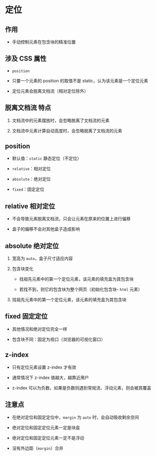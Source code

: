 # 定位

## 作用

+ 手动控制元素在包含块的精准位置

## 涉及 CSS 属性

+ `position`

+ 只要一个元素的 position 的取值不是 static，认为该元素是一个定位元素

+ 定位元素会脱离文档流（相对定位除外）

## 脱离文档流 特点

1. 文档流中的元素摆放时，会忽略脱离了文档流的元素

2. 文档流中元素计算自动高度时，会忽略脱离了文档流的元素

## position

+ 默认值：`static` 静态定位（不定位）

+ `relative`：相对定位

+ `absolute`：绝对定位

+ `fixed`：固定定位

## relative 相对定位

+ 不会导致元素脱离文档流，只会让元素在原来的位置上进行偏移

+ 盒子的偏移不会对其他盒子造成影响

## absolute 绝对定位

1. 宽高为 `auto`，盒子尺寸适应内容

2. 包含块变化

   + 找祖先元素中的第一个定位元素，该元素的填充盒为其包含块

   + 若找不到，则它的包含块为整个网页（初始化包含块- `html` 元素）

3. 找祖先元素中的第一个定位元素，该元素的填充盒为其包含块

## fixed 固定定位

+ 其他情况和绝对定位完全一样

+ 包含块不同：固定为视口（浏览器的可视化窗口）

## z-index

+ 只有定位元素设置 z-index 才有效

+ 通常情况下 z-index 值越大，越靠近用户

+ z-index 可以为负数，如果是负数则遇到常规流、浮动元素，则会被其覆盖

## 注意点

+ 在绝对定位和固定定位中，`margin` 为 `auto` 时，会自动吸收剩余空间

+ 绝对定位和固定定位元素一定是块盒

+ 绝对定位和固定定位元素一定不是浮动

+ 没有外边距（`margin`）合并
